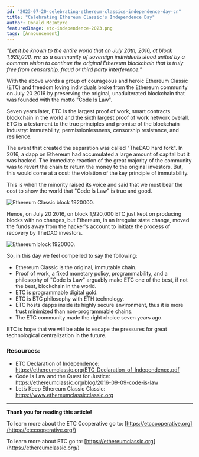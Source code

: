 ```yaml
---
id: "2023-07-20-celebrating-ethereum-classics-independence-day-cn"
title: "Celebrating Ethereum Classic's Independence Day"
author: Donald McIntyre
featuredImage: etc-independence-2023.png
tags: [Announcement]
---
```


*"Let it be known to the entire world that on July 20th, 2016, at block 1,920,000, we as a community of sovereign individuals stood united by a common vision to continue the original Ethereum blockchain that is truly free from censorship, fraud or third party interference."*

With the above words a group of courageous and heroic Ethereum Classic (ETC) and freedom loving individuals broke from the Ethereum community on July 20 2016 by preserving the original, unadulterated blockchain that was founded with the motto "Code Is Law".

Seven years later, ETC is the largest proof of work, smart contracts blockchain in the world and the sixth largest proof of work network overall. ETC is a testament to the true principles and promise of the blockchain industry: Immutability, permissionlessness, censorship resistance, and resilience.

The event that created the separation was called "TheDAO hard fork". In 2016, a dapp on Ethereum had accumulated a large amount of capital but it was hacked. The immediate reaction of the great majority of the community was to revert the chain to return the money to the original investors. But, this would come at a cost: the violation of the key principle of immutability. 

This is when the minority raised its voice and said that we must bear the cost to show the world that "Code Is Law" is true and good.

![Ethereum Classic block 1920000.](/etc-1920000.png)

Hence, on July 20 2016, on block 1,920,000 ETC just kept on producing blocks with no changes, but Ethereum, in an irregular state change, moved the funds away from the hacker's account to initiate the process of recovery by TheDAO investors.

![Ethereum block 1920000.](/eth-1920000.png)

So, in this day we feel compelled to say the following:

- Ethereum Classic is the original, immutable chain.
- Proof of work, a fixed monetary policy, programmability, and a philosophy of "Code Is Law" arguably make ETC one of the best, if not the best, blockchain in the world.
- ETC is programmable digital gold.
- ETC is BTC philosophy with ETH technology.
- ETC hosts dapps inside its highly secure environment, thus it is more trust minimized than non-programmable chains.
- The ETC community made the right choice seven years ago.

ETC is hope that we will be able to escape the pressures for great technological centralization in the future.

### Resources:

- ETC Declaration of Independence: https://ethereumclassic.org/ETC_Declaration_of_Independence.pdf
- Code Is Law and the Quest for Justice: https://ethereumclassic.org/blog/2016-09-09-code-is-law
- Let’s Keep Ethereum Classic Classic: https://www.ethereumclassicclassic.org

---

**Thank you for reading this article!**

To learn more about the ETC Cooperative go to:  [https://etccooperative.org](https://etccooperative.org/)

To learn more about ETC go to:  [https://ethereumclassic.org](https://ethereumclassic.org/)
